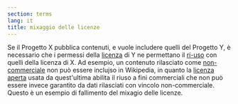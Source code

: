 ```yaml
---
section: terms
lang: it
title: mixaggio delle licenze 
---
```


Se il Progetto X pubblica contenuti, e vuole includere quelli del Progetto Y, è necessario che i permessi della [licenza](/glossary/it/licence/) di Y ne permettano il [ri-uso](/glossary/it/re-use/) con quelli della licenza di X. Ad esempio, un contenuto rilasciato come [non-commerciale](/glossary/it/non-commercial) non può essere inclujso in Wikipedia, in quanto la [licenza aperta](/glossary/it/open-licence) usata da quest'ultima abilita il riuso a fini commerciali che non può essere invece garantito da dati rilasciati con vincolo non-commerciale. Questo è un esempio di fallimento del mixagio delle licenze.

